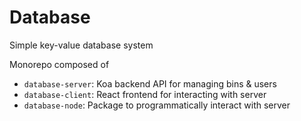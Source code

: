 # Database

Simple key-value database system

Monorepo composed of

-   `database-server`: Koa backend API for managing bins & users
-   `database-client`: React frontend for interacting with server
-   `database-node`: Package to programmatically interact with server
